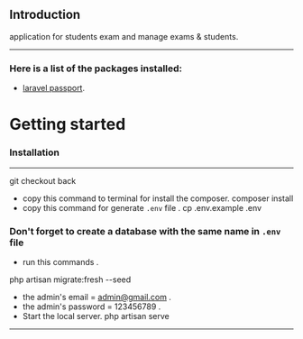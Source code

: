 ## Introduction
application for students exam and manage exams & students.
<hr> 

### Here is a list of the packages installed:
- [laravel passport](https://laravel.com/docs/9.x/passport).

# Getting started
### Installation
<hr> 

 
git checkout back
- copy this command to terminal for install the composer.
composer install
- copy this command for generate <code>.env</code> file .
cp .env.example .env 

### Don't forget to create a database with the same name in <code>.env</code> file
- run this commands .
 
php artisan migrate:fresh --seed
- the admin's email = admin@gmail.com .
- the admin's password = 123456789 .
- Start the local server.
php artisan serve 

<hr>
